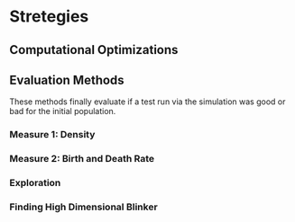 # Stretegies

## Computational Optimizations

## Evaluation Methods
These methods finally evaluate if a test run 
via the simulation was good or bad for the initial population.

### Measure 1: Density

### Measure 2: Birth and Death Rate

### Exploration

### Finding High Dimensional Blinker